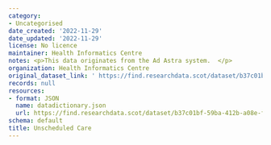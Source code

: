```yaml
---
category:
- Uncategorised
date_created: '2022-11-29'
date_updated: '2022-11-29'
license: No licence
maintainer: Health Informatics Centre
notes: <p>This data originates from the Ad Astra system.  </p>
organization: Health Informatics Centre
original_dataset_link: ' https://find.researchdata.scot/dataset/b37c01bf-59ba-412b-a08e-f8f8add92eab'
records: null
resources:
- format: JSON
  name: datadictionary.json
  url: https://find.researchdata.scot/dataset/b37c01bf-59ba-412b-a08e-f8f8add92eab/resource/b37c01bf-59ba-412b-a08e-f8f8add92eab/download/datadictionary.json
schema: default
title: Unscheduled Care
---
```

